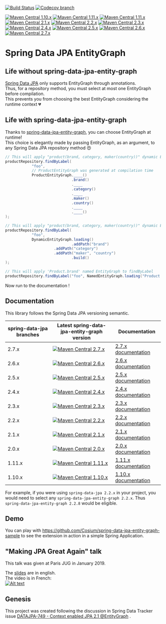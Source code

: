 [![Build Status](https://github.com/Cosium/spring-data-jpa-entity-graph/actions/workflows/ci.yml/badge.svg)](https://github.com/Cosium/spring-data-jpa-entity-graph/actions/workflows/ci.yml)
[![Codecov branch](https://img.shields.io/codecov/c/github/Cosium/spring-data-jpa-entity-graph/master.svg)](https://codecov.io/gh/Cosium/spring-data-jpa-entity-graph)

[![Maven Central 1.10.x](https://img.shields.io/maven-central/v/com.cosium.spring.data/spring-data-jpa-entity-graph/1.10.svg)](https://search.maven.org/#search%7Cgav%7C1%7Cg%3A%22com.cosium.spring.data%22%20AND%20a%3A%22spring-data-jpa-entity-graph%22)
[![Maven Central 1.11.x](https://img.shields.io/maven-central/v/com.cosium.spring.data/spring-data-jpa-entity-graph/1.11.svg)](https://search.maven.org/#search%7Cgav%7C1%7Cg%3A%22com.cosium.spring.data%22%20AND%20a%3A%22spring-data-jpa-entity-graph%22)
[![Maven Central 1.11.x](https://img.shields.io/maven-central/v/com.cosium.spring.data/spring-data-jpa-entity-graph/2.0.svg)](https://search.maven.org/#search%7Cgav%7C1%7Cg%3A%22com.cosium.spring.data%22%20AND%20a%3A%22spring-data-jpa-entity-graph%22)
[![Maven Central 2.1.x](https://img.shields.io/maven-central/v/com.cosium.spring.data/spring-data-jpa-entity-graph/2.1.svg)](https://search.maven.org/#search%7Cgav%7C1%7Cg%3A%22com.cosium.spring.data%22%20AND%20a%3A%22spring-data-jpa-entity-graph%22)
[![Maven Central 2.2.x](https://img.shields.io/maven-central/v/com.cosium.spring.data/spring-data-jpa-entity-graph/2.2.svg)](https://search.maven.org/#search%7Cgav%7C1%7Cg%3A%22com.cosium.spring.data%22%20AND%20a%3A%22spring-data-jpa-entity-graph%22)
[![Maven Central 2.3.x](https://img.shields.io/maven-central/v/com.cosium.spring.data/spring-data-jpa-entity-graph/2.3.svg)](https://search.maven.org/#search%7Cgav%7C1%7Cg%3A%22com.cosium.spring.data%22%20AND%20a%3A%22spring-data-jpa-entity-graph%22)
[![Maven Central 2.4.x](https://img.shields.io/maven-central/v/com.cosium.spring.data/spring-data-jpa-entity-graph/2.4.svg)](https://search.maven.org/#search%7Cgav%7C1%7Cg%3A%22com.cosium.spring.data%22%20AND%20a%3A%22spring-data-jpa-entity-graph%22)
[![Maven Central 2.5.x](https://img.shields.io/maven-central/v/com.cosium.spring.data/spring-data-jpa-entity-graph/2.5.svg)](https://search.maven.org/#search%7Cgav%7C1%7Cg%3A%22com.cosium.spring.data%22%20AND%20a%3A%22spring-data-jpa-entity-graph%22)
[![Maven Central 2.6.x](https://img.shields.io/maven-central/v/com.cosium.spring.data/spring-data-jpa-entity-graph/2.6.svg)](https://search.maven.org/#search%7Cgav%7C1%7Cg%3A%22com.cosium.spring.data%22%20AND%20a%3A%22spring-data-jpa-entity-graph%22)
[![Maven Central 2.7.x](https://img.shields.io/maven-central/v/com.cosium.spring.data/spring-data-jpa-entity-graph/2.7.svg)](https://search.maven.org/#search%7Cgav%7C1%7Cg%3A%22com.cosium.spring.data%22%20AND%20a%3A%22spring-data-jpa-entity-graph%22)

# Spring Data JPA EntityGraph

## Life without spring-data-jpa-entity-graph

[Spring Data JPA](https://github.com/spring-projects/spring-data-jpa) only supports EntityGraph through annotations.  
Thus, for a repository method, you must select at most one EntityGraph before compilation.  
This prevents you from choosing the best EntityGraph considering the runtime context :broken_heart:

## Life with spring-data-jpa-entity-graph

Thanks to [spring-data-jpa-entity-graph](https://github.com/Cosium/spring-data-jpa-entity-graph), you can choose EntityGraph at runtime!  
This choice is elegantly made by passing EntityGraph, as an argument, to any Spring Data JPA repository method :heart_eyes:

```java
// This will apply "product(brand, category, maker(country))" dynamic EntityGraph to findByLabel
productRepository.findByLabel(
            "foo", 
            // ProductEntityGraph was generated at compilation time
            ProductEntityGraph.____()
                              .brand()
                              .____
                              .category()
                              .____
                              .maker()
                              .country()
                              .____
                              .____()
);
```

```java
// This will apply "product(brand, category, maker(country))" dynamic EntityGraph to findByLabel
productRepository.findByLabel(
            "foo", 
            DynamicEntityGraph.loading()
                              .addPath("brand")
		              .addPath("category")
		              .addPath("maker", "country")
                              .build()
);
```

```java
// This will apply 'Product.brand' named EntityGraph to findByLabel
productRepository.findByLabel("foo", NamedEntityGraph.loading("Product.brand"));
```

Now run to the documentation !

## Documentation

This library follows the Spring Data JPA versioning semantic.

| spring-data-jpa branches | Latest spring-data-jpa-entity-graph version                                                                                                                                                                                                                  | Documentation                                                                                          |
|--------------------------|--------------------------------------------------------------------------------------------------------------------------------------------------------------------------------------------------------------------------------------------------------------|--------------------------------------------------------------------------------------------------------|
| 2.7.x                    | [![Maven Central 2.7.x](https://img.shields.io/maven-central/v/com.cosium.spring.data/spring-data-jpa-entity-graph/2.7.svg)](https://search.maven.org/#search%7Cgav%7C1%7Cg%3A%22com.cosium.spring.data%22%20AND%20a%3A%22spring-data-jpa-entity-graph%22)   | [2.7.x documentation](doc/MAIN.md)                                                                     |
| 2.6.x                    | [![Maven Central 2.6.x](https://img.shields.io/maven-central/v/com.cosium.spring.data/spring-data-jpa-entity-graph/2.6.svg)](https://search.maven.org/#search%7Cgav%7C1%7Cg%3A%22com.cosium.spring.data%22%20AND%20a%3A%22spring-data-jpa-entity-graph%22)   | [2.6.x documentation](https://github.com/Cosium/spring-data-jpa-entity-graph/blob/2.4.x/doc/MAIN.md)                                                                     |
| 2.5.x                    | [![Maven Central 2.5.x](https://img.shields.io/maven-central/v/com.cosium.spring.data/spring-data-jpa-entity-graph/2.5.svg)](https://search.maven.org/#search%7Cgav%7C1%7Cg%3A%22com.cosium.spring.data%22%20AND%20a%3A%22spring-data-jpa-entity-graph%22)   | [2.5.x documentation](https://github.com/Cosium/spring-data-jpa-entity-graph/blob/2.4.x/doc/MAIN.md)                                                                     |
| 2.4.x                    | [![Maven Central 2.4.x](https://img.shields.io/maven-central/v/com.cosium.spring.data/spring-data-jpa-entity-graph/2.4.svg)](https://search.maven.org/#search%7Cgav%7C1%7Cg%3A%22com.cosium.spring.data%22%20AND%20a%3A%22spring-data-jpa-entity-graph%22)   | [2.4.x documentation](https://github.com/Cosium/spring-data-jpa-entity-graph/blob/2.4.x/doc/MAIN.md)   |
| 2.3.x                    | [![Maven Central 2.3.x](https://img.shields.io/maven-central/v/com.cosium.spring.data/spring-data-jpa-entity-graph/2.3.svg)](https://search.maven.org/#search%7Cgav%7C1%7Cg%3A%22com.cosium.spring.data%22%20AND%20a%3A%22spring-data-jpa-entity-graph%22)   | [2.3.x documentation](https://github.com/Cosium/spring-data-jpa-entity-graph/blob/2.3.x/doc/MAIN.md)   |
| 2.2.x                    | [![Maven Central 2.2.x](https://img.shields.io/maven-central/v/com.cosium.spring.data/spring-data-jpa-entity-graph/2.2.svg)](https://search.maven.org/#search%7Cgav%7C1%7Cg%3A%22com.cosium.spring.data%22%20AND%20a%3A%22spring-data-jpa-entity-graph%22)   | [2.2.x documentation](https://github.com/Cosium/spring-data-jpa-entity-graph/blob/2.2.x/doc/MAIN.md)   |
| 2.1.x                    | [![Maven Central 2.1.x](https://img.shields.io/maven-central/v/com.cosium.spring.data/spring-data-jpa-entity-graph/2.1.svg)](https://search.maven.org/#search%7Cgav%7C1%7Cg%3A%22com.cosium.spring.data%22%20AND%20a%3A%22spring-data-jpa-entity-graph%22)   | [2.1.x documentation](https://github.com/Cosium/spring-data-jpa-entity-graph/blob/2.1.x/doc/MAIN.md)   |
| 2.0.x                    | [![Maven Central 2.0.x](https://img.shields.io/maven-central/v/com.cosium.spring.data/spring-data-jpa-entity-graph/2.0.svg)](https://search.maven.org/#search%7Cgav%7C1%7Cg%3A%22com.cosium.spring.data%22%20AND%20a%3A%22spring-data-jpa-entity-graph%22)   | [2.0.x documentation](https://github.com/Cosium/spring-data-jpa-entity-graph/blob/2.0.x/doc/MAIN.md)   |
| 1.11.x                   | [![Maven Central 1.11.x](https://img.shields.io/maven-central/v/com.cosium.spring.data/spring-data-jpa-entity-graph/1.11.svg)](https://search.maven.org/#search%7Cgav%7C1%7Cg%3A%22com.cosium.spring.data%22%20AND%20a%3A%22spring-data-jpa-entity-graph%22) | [1.11.x documentation](https://github.com/Cosium/spring-data-jpa-entity-graph/blob/1.11.x/doc/MAIN.md) |
| 1.10.x                   | [![Maven Central 1.10.x](https://img.shields.io/maven-central/v/com.cosium.spring.data/spring-data-jpa-entity-graph/1.10.svg)](https://search.maven.org/#search%7Cgav%7C1%7Cg%3A%22com.cosium.spring.data%22%20AND%20a%3A%22spring-data-jpa-entity-graph%22) | [1.10.x documentation](https://github.com/Cosium/spring-data-jpa-entity-graph/blob/1.10.x/doc/MAIN.md) |

For example, if you were using `spring-data-jpa 2.2.x` in your project, you would need to select any `spring-data-jpa-entity-graph 2.2.x`. Thus `spring-data-jpa-entity-graph 2.2.8` would be eligible.

## Demo

You can play with https://github.com/Cosium/spring-data-jpa-entity-graph-sample to see the extension in action in a simple Spring Application.

## "Making JPA Great Again" talk

This talk was given at Paris JUG in January 2019.  

The [slides](https://cosium.github.io/making-jpa-great-again/) are in english.  
The video is in French:  
[![Alt text](https://img.youtube.com/vi/7yZgSdkvJDE/0.jpg)](https://www.youtube.com/watch?v=7yZgSdkvJDE)

## Genesis

This project was created following the discussion in Spring Data Tracker issue [DATAJPA-749 - Context enabled JPA 2.1 @EntityGraph](https://jira.spring.io/browse/DATAJPA-749) .
